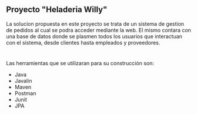 ## Proyecto "Heladeria Willy"

La solucion propuesta en este proyecto se trata de un sistema de gestion de pedidos al cual se podra acceder mediante la web. El mismo contara con una base de datos donde se plasmen todos los usuarios que interactuan con el sistema, desde clientes hasta empleados y proveedores.

#

Las herramientas que se utilizaran para su construcción son: 
- Java
- Javalin
- Maven
- Postman
- Junit
- JPA
